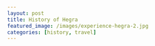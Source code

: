 ```yaml
---
layout: post
title: History of Hegra
featured_image: /images/experience-hegra-2.jpg
categories: [history, travel]
---
```


